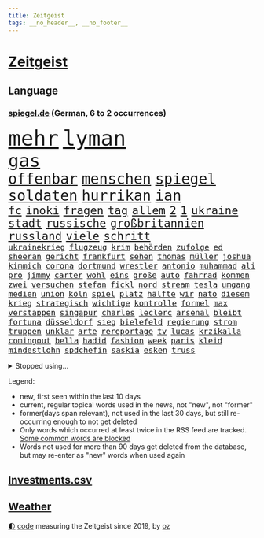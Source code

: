 ```yaml
---
title: Zeitgeist
tags: __no_header__, __no_footer__
---
```


# [Zeitgeist](https://oliz.io/zeitgeist/)

## Language

<h3><a href="https://www.spiegel.de" target="_blank">spiegel.de</a> (German, 6 to 2 occurrences)</h3>
<p style="font-family:monospace">
<span style="font-size:32pt"><a href="news_links.html#mehr" class="current">mehr</a></span>
<span style="font-size:32pt"><a href="news_links.html#lyman" class="new">lyman</a></span>
<br>
<span style="font-size:27pt"><a href="news_links.html#gas" class="current">gas</a></span>
<br>
<span style="font-size:22pt"><a href="news_links.html#offenbar" class="current">offenbar</a></span>
<span style="font-size:22pt"><a href="news_links.html#menschen" class="current">menschen</a></span>
<span style="font-size:22pt"><a href="news_links.html#spiegel" class="current">spiegel</a></span>
<span style="font-size:22pt"><a href="news_links.html#soldaten" class="current">soldaten</a></span>
<span style="font-size:22pt"><a href="news_links.html#hurrikan" class="current">hurrikan</a></span>
<span style="font-size:22pt"><a href="news_links.html#ian" class="current">ian</a></span>
<br>
<span style="font-size:17pt"><a href="news_links.html#fc" class="current">fc</a></span>
<span style="font-size:17pt"><a href="news_links.html#inoki" class="new">inoki</a></span>
<span style="font-size:17pt"><a href="news_links.html#fragen" class="current">fragen</a></span>
<span style="font-size:17pt"><a href="news_links.html#tag" class="current">tag</a></span>
<span style="font-size:17pt"><a href="news_links.html#allem" class="current">allem</a></span>
<span style="font-size:17pt"><a href="news_links.html#2" class="current">2</a></span>
<span style="font-size:17pt"><a href="news_links.html#1" class="current">1</a></span>
<span style="font-size:17pt"><a href="news_links.html#ukraine" class="current">ukraine</a></span>
<span style="font-size:17pt"><a href="news_links.html#stadt" class="current">stadt</a></span>
<span style="font-size:17pt"><a href="news_links.html#russische" class="current">russische</a></span>
<span style="font-size:17pt"><a href="news_links.html#großbritannien" class="current">großbritannien</a></span>
<span style="font-size:17pt"><a href="news_links.html#russland" class="current">russland</a></span>
<span style="font-size:17pt"><a href="news_links.html#viele" class="current">viele</a></span>
<span style="font-size:17pt"><a href="news_links.html#schritt" class="current">schritt</a></span>
<br>
<span style="font-size:12pt"><a href="news_links.html#ukrainekrieg" class="current">ukrainekrieg</a></span>
<span style="font-size:12pt"><a href="news_links.html#flugzeug" class="current">flugzeug</a></span>
<span style="font-size:12pt"><a href="news_links.html#krim" class="current">krim</a></span>
<span style="font-size:12pt"><a href="news_links.html#behörden" class="current">behörden</a></span>
<span style="font-size:12pt"><a href="news_links.html#zufolge" class="current">zufolge</a></span>
<span style="font-size:12pt"><a href="news_links.html#ed" class="current">ed</a></span>
<span style="font-size:12pt"><a href="news_links.html#sheeran" class="new">sheeran</a></span>
<span style="font-size:12pt"><a href="news_links.html#gericht" class="current">gericht</a></span>
<span style="font-size:12pt"><a href="news_links.html#frankfurt" class="current">frankfurt</a></span>
<span style="font-size:12pt"><a href="news_links.html#sehen" class="current">sehen</a></span>
<span style="font-size:12pt"><a href="news_links.html#thomas" class="current">thomas</a></span>
<span style="font-size:12pt"><a href="news_links.html#müller" class="current">müller</a></span>
<span style="font-size:12pt"><a href="news_links.html#joshua" class="current">joshua</a></span>
<span style="font-size:12pt"><a href="news_links.html#kimmich" class="current">kimmich</a></span>
<span style="font-size:12pt"><a href="news_links.html#corona" class="current">corona</a></span>
<span style="font-size:12pt"><a href="news_links.html#dortmund" class="current">dortmund</a></span>
<span style="font-size:12pt"><a href="news_links.html#wrestler" class="new">wrestler</a></span>
<span style="font-size:12pt"><a href="news_links.html#antonio" class="current">antonio</a></span>
<span style="font-size:12pt"><a href="news_links.html#muhammad" class="new">muhammad</a></span>
<span style="font-size:12pt"><a href="news_links.html#ali" class="current">ali</a></span>
<span style="font-size:12pt"><a href="news_links.html#pro" class="current">pro</a></span>
<span style="font-size:12pt"><a href="news_links.html#jimmy" class="current">jimmy</a></span>
<span style="font-size:12pt"><a href="news_links.html#carter" class="new">carter</a></span>
<span style="font-size:12pt"><a href="news_links.html#wohl" class="current">wohl</a></span>
<span style="font-size:12pt"><a href="news_links.html#eins" class="current">eins</a></span>
<span style="font-size:12pt"><a href="news_links.html#große" class="current">große</a></span>
<span style="font-size:12pt"><a href="news_links.html#auto" class="current">auto</a></span>
<span style="font-size:12pt"><a href="news_links.html#fahrrad" class="current">fahrrad</a></span>
<span style="font-size:12pt"><a href="news_links.html#kommen" class="current">kommen</a></span>
<span style="font-size:12pt"><a href="news_links.html#zwei" class="current">zwei</a></span>
<span style="font-size:12pt"><a href="news_links.html#versuchen" class="current">versuchen</a></span>
<span style="font-size:12pt"><a href="news_links.html#stefan" class="current">stefan</a></span>
<span style="font-size:12pt"><a href="news_links.html#fickl" class="new">fickl</a></span>
<span style="font-size:12pt"><a href="news_links.html#nord" class="current">nord</a></span>
<span style="font-size:12pt"><a href="news_links.html#stream" class="current">stream</a></span>
<span style="font-size:12pt"><a href="news_links.html#tesla" class="current">tesla</a></span>
<span style="font-size:12pt"><a href="news_links.html#umgang" class="current">umgang</a></span>
<span style="font-size:12pt"><a href="news_links.html#medien" class="current">medien</a></span>
<span style="font-size:12pt"><a href="news_links.html#union" class="current">union</a></span>
<span style="font-size:12pt"><a href="news_links.html#köln" class="current">köln</a></span>
<span style="font-size:12pt"><a href="news_links.html#spiel" class="current">spiel</a></span>
<span style="font-size:12pt"><a href="news_links.html#platz" class="current">platz</a></span>
<span style="font-size:12pt"><a href="news_links.html#hälfte" class="current">hälfte</a></span>
<span style="font-size:12pt"><a href="news_links.html#wir" class="current">wir</a></span>
<span style="font-size:12pt"><a href="news_links.html#nato" class="current">nato</a></span>
<span style="font-size:12pt"><a href="news_links.html#diesem" class="current">diesem</a></span>
<span style="font-size:12pt"><a href="news_links.html#krieg" class="current">krieg</a></span>
<span style="font-size:12pt"><a href="news_links.html#strategisch" class="current">strategisch</a></span>
<span style="font-size:12pt"><a href="news_links.html#wichtige" class="current">wichtige</a></span>
<span style="font-size:12pt"><a href="news_links.html#kontrolle" class="current">kontrolle</a></span>
<span style="font-size:12pt"><a href="news_links.html#formel" class="current">formel</a></span>
<span style="font-size:12pt"><a href="news_links.html#max" class="current">max</a></span>
<span style="font-size:12pt"><a href="news_links.html#verstappen" class="current">verstappen</a></span>
<span style="font-size:12pt"><a href="news_links.html#singapur" class="current">singapur</a></span>
<span style="font-size:12pt"><a href="news_links.html#charles" class="current">charles</a></span>
<span style="font-size:12pt"><a href="news_links.html#leclerc" class="current">leclerc</a></span>
<span style="font-size:12pt"><a href="news_links.html#arsenal" class="current">arsenal</a></span>
<span style="font-size:12pt"><a href="news_links.html#bleibt" class="current">bleibt</a></span>
<span style="font-size:12pt"><a href="news_links.html#fortuna" class="current">fortuna</a></span>
<span style="font-size:12pt"><a href="news_links.html#düsseldorf" class="current">düsseldorf</a></span>
<span style="font-size:12pt"><a href="news_links.html#sieg" class="current">sieg</a></span>
<span style="font-size:12pt"><a href="news_links.html#bielefeld" class="current">bielefeld</a></span>
<span style="font-size:12pt"><a href="news_links.html#regierung" class="current">regierung</a></span>
<span style="font-size:12pt"><a href="news_links.html#strom" class="current">strom</a></span>
<span style="font-size:12pt"><a href="news_links.html#truppen" class="current">truppen</a></span>
<span style="font-size:12pt"><a href="news_links.html#unklar" class="current">unklar</a></span>
<span style="font-size:12pt"><a href="news_links.html#arte" class="current">arte</a></span>
<span style="font-size:12pt"><a href="news_links.html#rereportage" class="current">rereportage</a></span>
<span style="font-size:12pt"><a href="news_links.html#tv" class="current">tv</a></span>
<span style="font-size:12pt"><a href="news_links.html#lucas" class="current">lucas</a></span>
<span style="font-size:12pt"><a href="news_links.html#krzikalla" class="new">krzikalla</a></span>
<span style="font-size:12pt"><a href="news_links.html#comingout" class="current">comingout</a></span>
<span style="font-size:12pt"><a href="news_links.html#bella" class="new">bella</a></span>
<span style="font-size:12pt"><a href="news_links.html#hadid" class="new">hadid</a></span>
<span style="font-size:12pt"><a href="news_links.html#fashion" class="current">fashion</a></span>
<span style="font-size:12pt"><a href="news_links.html#week" class="current">week</a></span>
<span style="font-size:12pt"><a href="news_links.html#paris" class="current">paris</a></span>
<span style="font-size:12pt"><a href="news_links.html#kleid" class="current">kleid</a></span>
<span style="font-size:12pt"><a href="news_links.html#mindestlohn" class="current">mindestlohn</a></span>
<span style="font-size:12pt"><a href="news_links.html#spdchefin" class="current">spdchefin</a></span>
<span style="font-size:12pt"><a href="news_links.html#saskia" class="current">saskia</a></span>
<span style="font-size:12pt"><a href="news_links.html#esken" class="current">esken</a></span>
<span style="font-size:12pt"><a href="news_links.html#truss" class="current">truss</a></span>
</p>
<details>
<summary>Stopped using...</summary>
<p class="former" style="font-size:12pt">
führende(710) gerüchte(710) aufnahmen(709) mag(709) arbeitsplatz(708) co₂(708) genannt(708) turin(708) vergewaltigung(708) depressionen(707) erholt(707) modelle(707) normal(707) tobt(707) beruf(706) ganzen(706) hinterlassen(706) untersagt(706) beamten(705) bmw(705) cristiano(705) gefährlichen(705) höher(705) konkurrenz(705) ronaldo(705) vergeblich(705) verklagt(705) wiederwahl(705) bundesweit(704) dominiert(704) erinnerungen(704) ermitteln(704) smartphone(704) weltweiten(704) 44(703) geboten(703) gestohlen(703) greifen(703) helden(703) konzernchef(703) nachwuchs(703) sprache(703) theater(703) unmöglich(703) unterstützt(703) version(703) zentrum(703) beispielen(702) bezeichnet(702) coronatest(702) einzelhandel(702) gehalt(702) halben(702) hamilton(702) julia(702) klingbeil(702) kolumnist(702) kraftvoll(702) literatur(702) sicherheitsbehörden(702) termin(702) verheerenden(702) walter(702) breit(701) csuchef(701) mengen(701) priester(701) sächsischen(701) bekannte(700) beklagen(700) beschwerde(700) dietmar(700) erlassen(700) freiheit(700) ifoindex(700) klein(700) nahezu(700) reporter(700) stiftung(700) streichen(700) verlängern(700) villa(700) florian(699) gespielt(699) kleines(699) nazis(699) polens(699) warentest(699) bahnhof(698) bitcoin(698) irak(698) meinem(698) schiff(698) österreichische(698) 31(697) babys(697) jahrzehntelang(697) standen(697) unmut(697) venezuela(697) veranstalter(697) verschwand(697) 2018(696) australische(696) fund(696) mütter(696) optimistisch(696) regiert(696) rekordhoch(696) virus(696) anhänger(695) aufgegeben(695) libyen(695) negativ(695) schicksal(695) aufgetreten(694) ausreichend(694) debatten(694) gaben(694) trieb(694) auftrag(693) brauche(693) coronabeschränkungen(693) passt(693) querdenker(693) alarmiert(692) aufklären(692) erkrankung(692) pflanzen(692) politikerinnen(692) polnische(692) schwanger(692) selben(692) 1500(691) ausschuss(691) dar(691) genauso(691) beteiligung(690) bürgermeisterin(690) digitalen(690) e(690) lücke(689) marke(689) nerven(689) privat(689) spotify(688) marsch(686) vorgaben(686) monats(685) uefa(685) dfbpokal(684) eigenem(684) goldenen(684) küstenwache(684) überleben(684) auftritte(683) tiefen(682) weckt(682) zerstören(682) bäume(681) eingeleitet(681) ministerium(681) immunität(680) pkw(680) 28(679) familienberater(679) jürgen(679) samstagmorgen(679) zurückgegangen(679) informiert(678) moderatorin(678) orten(678) rettung(678) rechtsstreit(676) unterschrieben(675) engpässe(674) heutigen(674) abhängig(673) gehörte(671) unterdessen(671) vorläufig(668) ministerien(667) schock(667) ungeklärt(667) bangen(666) verschafft(666) einblick(665) flüchtete(665) georg(665) kapitel(665) smartphones(665) rutschte(663) liberalen(662) bewegt(658) weitreichende(657) 85(645) hitler(641) mängel(641) aggressiv(638) erzieher(632) schiffe(631) abhilfe(622) leiter(621) rekorde(621) wetterdienst(618) westliche(593) fotografiert(585) belästigung(579) extremwetter(578) anfeindungen(577) bekannter(576) kleinstadt(568) kryptowährungen(564) zusammenbruch(564) günstig(561) wolken(561) missbrauchsvorwürfen(552) redaktion(543) südwesten(543) belgische(530) ermittlungsverfahren(529) 2001(528) joseph(515) verlag(512) höchster(506) trost(500) afghanischen(496) 25jährige(482) 83(479) fossile(472) lehren(461) kolumbien(457) darstellung(456) ausgestellt(455) knochen(455) bergab(450) unwettern(450) tickets(448) adac(446) novak(446) sowjetunion(442) leichten(441) djoković(437) füllen(437) auswärtige(436) tour(431) 72(430) axel(429) vierter(429) rekordwert(426) geldstrafen(416) dauerte(415) lebten(414) 33jährige(413) schutzmaßnahmen(413) voelchert(413) oberbayern(412) polnischen(411) gesund(410) amoklauf(405) fluten(405) fossilen(405) nrwministerpräsident(403) schwarz(397) schuhe(395) unterdrückung(394) grand(392) achtzigerjahren(388) genervt(383) stürmen(383) lina(381) schlafen(379) löscht(377) zügen(377) vollen(376) uwe(375) teamkollege(368) eindeutig(366) verstärkung(365) erreichte(364) manuela(364) lka(361) vorteil(356) grafiken(352) millionenhöhe(351) oppositionspolitiker(351) eindringlich(350) beschlagnahmen(349) coronaleugner(349) kursieren(348) älteste(347) kunstwerke(343) annulliert(339) fachkräfte(338) cem(336) gesundes(336) özdemir(336) arbeitslosen(335) berufen(329) bedrängt(327) osteuropa(327) verwerfungen(327) berufseinstieg(326) aktivitäten(325) hendrik(325) wüst(325) betrunken(324) supermarkt(323) gewachsen(322) missbrauchsskandal(322) verbraucherpreise(322) erschlagen(321) lädt(320) rosa(320) lieferte(318) beliebt(315) gewaltsamer(313) tödlichem(312) roth(310) zimmermann(310) milliardäre(306) reine(304) gestört(303) aufarbeiten(302) frisst(302) schusswaffen(300) separatisten(299) fußballs(297) steuereinnahmen(297) eier(295) winfried(294) tradition(293) regierungen(292) museen(290) energiekonzern(289) amtsinhaber(286) rekordsumme(285) tauschen(284) verwandte(283) meteorologen(282) promis(281) außenministerium(280) kanal(280) swift(280) kretschmann(279) schande(278) halte(277) instituts(275) kinderbetreuung(275) atomdeal(272) einzelfall(271) falsches(271) festivals(271) felder(270) ewig(264) ablenkung(263) getäuscht(263) spielplan(259) balkan(257) busse(257) menschenrechtler(257) sticht(256) traurige(255) verpflichtung(255) influencerin(254) preiserhöhung(254) 270(253) unterschätzt(253) klärt(252) vergiftet(252) vorbereiten(252) ingolstadt(251) südkoreanische(251) allzu(246) ben(246) neuwagen(245) geistig(244) 56jähriger(243) schärfsten(243) trockenheit(243) berichteten(239) maskentragen(239) baute(238) bonn(238) schwieriger(238) gerichte(237) rio(237) benutzen(236) 2002(235) brandanschlag(233) wahlrechtsreform(233) helikopter(231) maaßen(231) verschwindet(231) report(230) stadtverwaltung(230) algerien(228) albert(227) bundesarbeitsminister(227) islamabad(226) frankfurts(224) herausgefunden(224) tempolimit(224) slowakei(222) klitschko(221) vitali(221) franzose(220) pass(220) straflager(220) fürchtete(219) usforscher(219) versus(219) einheiten(218) vergab(218) 93(217) altkanzlerin(217) luftfahrt(216) straftäter(216) schlacht(215) wanderung(214) versteckte(213) misstrauensvotum(212) verarbeitet(212) herum(211) marc(211) statements(210) vergewaltigte(210) verwüstet(210) 40000(209) seoul(209) aufhören(208) rekonstruktion(208) betreibt(207) geistliche(207) geschwächt(206) abgeschafft(205) arbeitslos(204) benötigt(204) radprofi(204) jacht(202) paula(202) fortsetzen(201) elektronischen(200) interessiert(200) ahnung(199) spdchef(199) therapie(198) vereinigung(198) komiker(197) traut(196) vorab(196) abrechnung(195) fragwürdigen(195) ökostrom(195) absagen(194) scott(193) zurückgewiesen(193) litt(192) seenotretter(192) zugenommen(192) fernost(191) gewitter(190) luxusautos(190) ausstattung(189) sekretärin(189) öffnung(189) außenpolitische(188) ukrainern(185) westafrikanischen(185) freizeitpark(184) unsicher(184) angelegten(183) atomabkommens(183) 2035(181) greg(181) exfreundin(180) 35jähriger(179) geschosse(179) töchter(179) wappnen(179) zeuge(178) beschießen(177) zeitenwende(177) geringere(176) unabhängig(175) pazifismus(174) relativ(173) irina(172) tenniskarriere(172) einsame(171) günstige(171) zugriff(171) herstellung(170) köpfe(170) lindners(169) links(168) mykolajiw(168) menschenmenge(167) speziellen(167) hüther(166) offiziere(166) verteidigungsminister(166) ebnet(165) prominenter(165) tennisturnier(165) aufruft(164) ten(164) aufbruchstimmung(163) geist(162) fukushima(161) sommerpause(161) bundesverband(159) aussagt(157) arkansas(155) ausrichten(155) leber(155) decke(153) rekordtemperaturen(153) euroraum(152) flexibel(152) segen(152) ausstieg(151) austria(151) grundstücke(151) inside(151) phil(151) zahn(151) emtitel(150) pausieren(150) schienennetz(149) zeugnis(149) kritischer(148) vorfalls(148) anschuldigungen(147) fluch(147) zweijähriger(147) beck(145) cambridge(145) geheimdienstinformationen(145) großoffensive(145) kassen(145) kompensieren(145) schießerei(145) schwarzes(145) tiefstand(145) nordrheinwestfälischen(144) spritzen(143) gedenkfeier(142) israelischer(142) 26jähriger(141) festland(141) flügen(141) freihandelsabkommen(141) geöffnet(141) sammelte(141) benzema(140) effekte(140) eingeschläfert(140) gesamtsieg(140) france(139) geeignet(138) regional(138) abtreibungsrecht(137) aufstocken(137) legoland(137) schlechtem(137) sprinter(137) umweltkatastrophe(136) klopp(135) mietwagen(135) unglücks(135) entsprechendes(134) verspätung(134) kippte(132) angelique(131) kerber(131) angola(130) landesverband(130) passanten(130) hochrangiger(129) saudischen(129) mysteriösen(128) virusvariante(128) abgeschaltet(127) arbeitskräftemangel(126) usschauspieler(126) zustände(126) kishida(125) fährte(124) giftige(124) gras(124) psychiatrie(124) space(124) ausfuhren(123) beckmann(123) filmset(123) import(123) drückt(122) kleinwagen(122) dortmunds(121) gepardpanzer(121) harter(121) prominenten(120) 2006(119) handele(119) roberto(119) wasserknappheit(119) betrunkene(118) eingesperrt(118) lautet(118) lösegeld(118) schlachthof(118) schlammschlacht(118) verfassungswidrig(118) vermessung(118) cumexgeschäften(117) zusehends(117) ancelotti(116) ansichten(116) nutzerdaten(116) syrischen(116) zunahme(116) ausgebaut(115) french(115) zukünftige(115) anpassen(114) gestohlene(114) jene(114) stefanos(114) tsitsipas(114) vorrang(114) billigfahrschein(113) sexuellem(113) streamer(113) befund(112) reporterin(112) viral(112) wahlbetrug(111) anfällig(110) berühmtes(110) flugreisende(110) gewerkschaftsbund(110) pga(110) wahlrechtskommission(110) griechische(109) klimaanlage(109) nazideutschland(109) toleranz(109) staatlich(108) ausbauen(107) fußballtransferticker(107) gedächtnis(106) ransomware(106) blitz(105) statistischen(105) tauscht(105) finnischen(103) heimische(103) leopardpanzer(103) schob(103) einfahrt(102) haftbedingungen(102) aufzuklären(101) begehrte(100) kostensteigerungen(100) tierschützer(100) 113(99) bezirk(99) burg(99) führungskräfte(99) juristen(99) nachbesserungen(99) verbrennungsmotoren(99) dienstwagen(98) katastrophenfall(98) muskeln(98) 22jähriger(97) drogenkonsum(97) homophobie(97) morrison(97) prince(97) wechselwilligen(97) westeuropa(97) zentimeter(97) amokläufer(96) einsparen(96) ingenieur(96) internes(96) mané(96) oklahoma(96) sadio(96) tvshow(96) umweltminister(96) vorwahlen(96) erwerbstätigen(95) idol(95) rechtlich(95) aufgearbeitet(94) kostenlos(94) palme(94) retteten(94) zuwanderer(94) argentinischen(93) bachelet(93) grönemeyer(93) tempel(93) verschrieben(93) weltfußballer(93) 18jährigen(92) irgendwann(92) jährlichen(92) marin(92) rampenlicht(92) sanna(92) südasien(92) topfavorit(92) wachmann(92) alligator(91) alltags(91) aufgelegt(91) dialog(91) manch(91) tvinterview(91) versorgte(91) zugeben(91) zurückbringen(91) 85jährigen(90) freunden(90) mittäter(90) opferfamilien(90) therapien(90) usbundesstaats(90) überflutungen(90) inmitten(89) lösten(89) missbrauchsvorwürfe(89) partnersuche(89) profigolfer(89) siegburg(89) sudan(89) bahnchef(88) flamme(88) geschehnisse(88) gesundheitswesen(87) haften(87) shutdowns(87) angelo(86) bemerkten(86) bergtour(86) bescheinigt(86) erstligisten(86) kollabierender(86) platzen(86) politikstil(86) stehenden(86) fasste(85) venus(85) wirtschaftslage(85) 77jährigen(84) auszeichnungen(84) fahrgäste(84) furchner(84) götze(84) irmgard(84) krisengewinne(84) psychiatrischer(84) renommierte(84) starstürmer(84) änderte(84) bewaffneten(83) ertrunken(83) favre(83) geräts(83) geübt(83) lebensgefährlichen(83) listet(83) lucien(83) verunglückten(83) vorsorglich(83) weimar(83) ölimporte(83) besserung(82) darja(82) fehlten(82) serbiens(82) angebots(81) ekel(81) gleichberechtigung(81) iwchef(81) meyer(81) nachbarschaft(81) nigerianischen(81) rauscht(81) spekulieren(81) wiederbelebung(81) zeichnungen(81) bequem(80) beschaffungskosten(80) mob(80) partnerin(80) republikanern(80) stille(80) liegenden(79) schreibtisch(79) anbau(78) arizona(78) biber(78) brasilianer(78) flüssigkeit(78) sswachmann(78) tirol(78) vučić(78) zurückzahlen(78) 97jährige(77) biontech(77) bruno(77) dey(77) gebrachten(77) antisemitismusdebatte(76) ergreifen(76) merkwürdige(76) nordafrika(76) schwul(76) sicheren(76) teleskop(76) befördert(75) genauer(75) geprüft(75) tennissuperstar(75) walross(75) webbteleskop(75) effektiver(74) reiselust(74) schätze(74) strich(74) weltgeschichte(74) beklemmenden(73) lennon(73) verordnung(73) wildtiere(73) deutsch(72) doppelmoral(72) spielerin(72) angehen(71) bedankte(71) detonationen(71) klarheit(71) rudy(71) stehende(71) sterblichen(71) usnationalpark(71) verzweifelter(71) 18000(70) blatt(70) geste(70) kohlekraftwerke(70) erlegen(69) geeigneten(69) krankenversicherung(69) nachlassen(69) veröffentlichten(69) afghane(68) dorfes(68) fehlenden(68) feststellen(68) knöpft(68) privileg(68) versäumt(68) zaun(68) cyberattacke(67) dreifach(67) fassungslos(67) forschen(67) pochen(67) verkehrsministerium(67) anschlags(66) ausgewertet(66) bemängelt(66) brandstifter(66) elbe(66) orientieren(66) ultraleichtflugzeug(66) verbraucherzentralen(66) akute(65) alaphilippe(65) amused(65) antisemitismusvorwürfen(65) arndt(65) hessische(65) luftschutzkellern(65) übertreffen(65) eurowings(64) urlauber(64) verdeckt(64) woke(64) zivilklagen(64) berlinneukölln(63) footballprofi(63) kartons(63) kette(63) lubmin(63) meerjungfrauen(63) newcastles(63) price(63) rechtmäßig(63) schadstoffe(63) trocknet(63) endlos(62) franziska(62) giffey(62) mitsprache(62) rüttelt(62) spiegelteam(62) vernichtet(62) weltraum(62) befragen(61) belangt(61) conte(61) erwartete(61) laufe(61) zweistelligen(61) 30jähriger(60) 7000(60) abschlusserklärung(60) ceta(60) festgefahren(60) frauenrechte(60) fußballerin(60) gustav(60) pandemiebeginn(60) simbabwe(60) suchtforscher(60) ansatz(59) frauenteams(59) fremder(59) komplex(59) lieferengpässe(59) lohnerhöhungen(59) arbeitsverweigerung(58) belgier(58) beninbronzen(58) geraubten(58) klimaschützer(58) mrnatechnologie(58) politt(58) achtung(57) biologe(57) bottrop(56) churchill(56) entweder(56) festkleben(56) franca(56) lehfeldt(56) religiösen(56) starts(56) zumute(56) übertrieben(56) brautkleider(55) erhältlich(55) vermisse(55) gutachter(54) made(54) stromerzeugung(54) überwindet(54) auslosung(53) eifel(53) ffp2maskenpflicht(53) grönland(53) kassenärztliche(53) minions(53) nso(53) staubwolke(53) belieferung(52) einnahme(52) truppenübungsplatz(52) verwarnt(52) vorkasse(52) atom(51) erleichterungen(51) gasverbraucher(51) gruppenphase(51) kopie(51) alexia(50) ausreißer(50) entsorgung(50) putellas(50) reduzierte(50) romeo(50) umgeleitet(50) üppige(50) besprüht(49) eingebracht(49) familiäre(49) kylie(49) linien(49) lizenzen(49) missglückten(49) privater(49) rothenburg(49) tauber(49) tragisch(49) vage(49) viertagewoche(49) wmpunkte(49) wolfsburger(49) ausgestorben(48) libyschen(48) modus(48) schläge(48) sozialverhalten(48) überstunden(48) gewünscht(47) träume(47) wimbledonfinale(47) 23jähriger(46) disziplinarverfahren(46) ralph(46) übergangsweise(46) bisweilen(45) dreijähriger(45) email(45) korrekt(45) munitionsdepots(45) zettel(45) energieriese(44) erzeugen(44) größtes(44) imagewandel(44) lego(44) lopez(44) pausenlos(44) rinder(44) scheiden(44) schied(44) sofortprogramm(44) sowjetische(44) stromverbrauch(44) torschützin(44) wirtschaftszweig(44) zielort(44) 134(43) beschaffung(43) britta(43) oberster(43) anordnung(42) burghausen(42) hinterfragen(42) newsom(42) original(42) pauschalurlauber(42) silberhochzeit(42) vertrauliche(42) zwanzig(42) gelte(41) menschenhändlern(41) minionsfilm(41) danke(40) denkmal(40) einfrieren(40) traten(40) unterkunft(40) überwachen(40) abkühlen(39) beschießt(39) feierabend(39) gegenspur(39) pazifischen(39) prallen(39) rekordgewinn(39) telefonnetz(39) abdul(38) göringeckardt(38) privatwirtschaft(38) unrealistisch(38) affleck(37) rekordtorschützin(37) begegnungen(36) klimaforscher(36) neukölln(36) dekret(35) hartnäckig(35) schlau(35) wärmepumpen(35) 1700(34) besteuert(34) bildzeitung(34) kanadareise(34) kirchenrechtler(34) notlage(34) vogelgrippe(34) 27jähriger(33) arktis(33) betracht(33) euaußengrenze(33) indirekt(33) wanken(33) aufmerksam(32) lethargie(32) ludwig(32) professor(32) sperren(32) uswahlen(32) wohnkosten(32) alsadr(31) idole(31) intendantin(31) lübcke(31) muktada(31) seltener(31) stimmungsindex(31) weiterem(31) aufstand(30) bayerntrainer(30) erschreckt(30) infektionskrankheit(30) kalifornische(30) lokal(30) regenfälle(30) schreitet(30) affenpockenfälle(29) delegation(29) luke(29) myanmars(29) pflegepersonal(29) shitstorm(29) sprengung(29) wundert(29) düsteren(28) hiv(28) militärübung(28) staatsoberhaupts(28) stärkung(28) substanz(28) thailands(28) vorschein(28) 1997(27) andauernden(27) bürgerfest(27) dusche(27) entschärft(27) packungen(27) singles(27) treffern(27) usstaat(27) affenpockeninfektion(26) bewährungsstrafen(26) einfachsten(26) nagt(26) slogan(26) statistiker(26) unokonferenz(26) begeistern(25) bestattet(25) diebstahl(25) europe(25) freigelassen(25) fremde(25) gedrehte(25) ocean(25) viking(25) dienstwagenprivileg(24) geistlichen(24) saisonstart(24) sarina(24) steckten(24) ungefähr(24) ungewöhnlicher(24) wiegman(24) dfbpokalspiel(23) henrik(23) janeiro(23) salomonen(23) unglaublich(23) weltoffenheit(23) wünsche(23) zierer(23) zweitligist(23) abtreibungsrechts(22) aufzeichnungen(22) aufzeigen(22) ehemanns(22) elternhaus(22) verschleppt(22) verschärfung(22) coronabedingungen(21) fettes(21) fische(21) lionesses(21) obduktion(21) panikmache(21) taiwanstraße(21) weißes(21) überlegen(21) alfons(20) ausschlag(20) biografie(20) kompensation(20) rucksack(20) alge(19) anhaltender(19) eintreffen(19) freya(19) kundinnen(19) montreal(19) oberpfalz(19) schleppen(19) schüre(19) straftat(19) trumpanhänger(19) uspolitiker(19) überschwemmt(19) buchstäblich(18) bundeswehreinsatz(18) fliege(18) gelder(18) indiana(18) republikanerin(18) schuhbeck(18) ssc(18) starkoch(18) zirkzee(18) altern(17) begünstigt(17) ergattern(17) gasfeld(17) joanne(17) k(17) patentstreit(17) angefacht(16) aufgefahren(16) ausgetrockneten(16) flussbett(16) freigelegt(16) geheimdokumenten(16) lettland(16) paxlovid(16) sportdirektorposten(16) stransky(16) wolfdieter(16) ausliefern(15) gewaschen(15) grenzfluss(15) 00(14) abschiedstour(14) brasilienwahl(14) gestiegener(14) joy(14) missouri(14) mitarbeiters(14) turniers(14) abkehr(13) eben(13) hagelsturm(13) hausmüll(13) jahreswechsel(13) longcovidbetroffenen(13) massensterben(13) niedrigem(13) rechtfertigen(13) rutschen(13) buschkow(12) hempel(12) jettete(12) lula(12) nötige(12) sat1(12) transporthubschrauber(12) agnes(11) dreitägigen(11) hausbesitzer(11) höttges(11) lenken(11) tagelang(11) telekomchef(11) überschlagen(11)
</p>
</details>
<p>Legend:
<ul>
<li><span class="new">new</span>, first seen within the last 10 days</li>
<li><span class="current">current</span>, regular topical words used in the news, not "new", not "former"</li>
<li><span class="former">former(days span relevant)</span>, not used in the last 30 days, but still re-occurring enough to not get deleted</li>
<li>Only words which occurred at least twice in the RSS feed are tracked. <a href="language/filters.py">Some common words are blocked</a></li>
<li>Words not used for more than 90 days get deleted from the database, but may re-enter as "new" words when used again</li>
</ul>
</p>

## [Investments](investments.html)[.csv](investments.csv)

## [Weather](weather.html)

<footer>
<a href="javascript:toggleTheme()" class="nav">🌓</a>
<a href="https://github.com/ooz/zeitgeist">code</a> measuring the Zeitgeist since 2019, by <a href="https://oliz.io">oz</a>
</footer>

